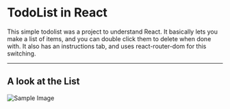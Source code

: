 # TodoList in React

This simple todolist was a project to understand React. It basically lets you make a list of items, and you can double click them to delete when done with. It also has an instructions tab, and uses react-router-dom for this switching.

---
## A look at the List

![Sample Image](blob:https://web.whatsapp.com/de8f961d-6605-4b7d-a500-a807fcd5602d)

